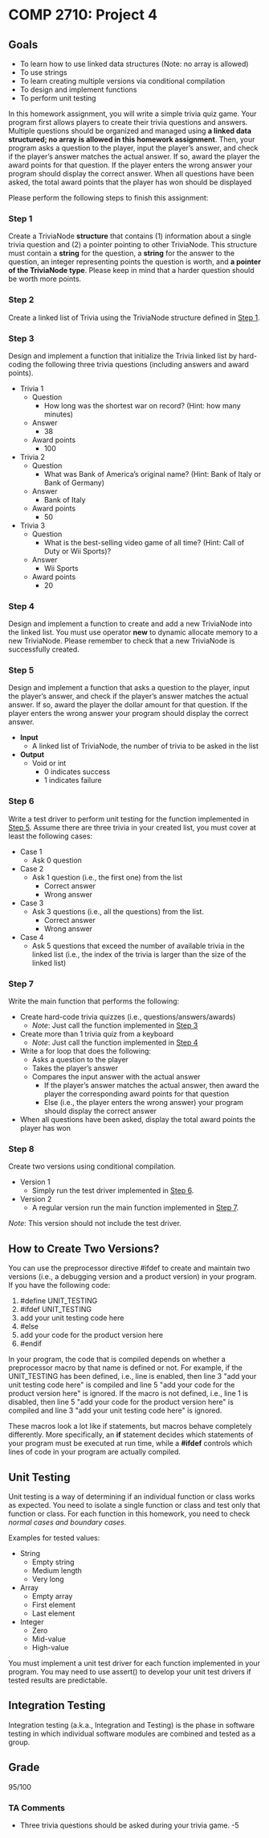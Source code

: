 # COMP 2710: Project 4

## Goals
- To learn how to use linked data structures (Note: no array is allowed)
- To use strings
- To learn creating multiple versions via conditional compilation
- To design and implement functions
- To perform unit testing

In this homework assignment, you will write a simple trivia quiz game. Your program first allows players to create their trivia questions and answers. Multiple questions should be organized and managed using **a linked data structured; no array is allowed in this homework assignment**. Then, your program asks a question to the player, input the player’s answer, and check if the player’s answer matches the actual answer. If so, award the player the award points for that question. If the player enters the wrong answer your program should display the correct answer. When all questions have been asked, the total award points that the player has won should be displayed

Please perform the following steps to finish this assignment:

### Step 1
Create a TriviaNode **structure** that contains (1) information about a single trivia question and (2) a pointer pointing to other TriviaNode. This structure must contain a **string** for the question, a **string** for the answer to the question, an integer representing points the question is worth, and **a pointer of the TriviaNode type**. Please keep in mind that a harder question should be worth more points.

### Step 2
Create a linked list of Trivia using the TriviaNode structure defined in [Step 1](#step-1).

### Step 3
Design and implement a function that initialize the Trivia linked list by hard-coding the following three trivia questions (including answers and award points).
- Trivia 1
  - Question
    - How long was the shortest war on record? (Hint: how many minutes)
  - Answer
    - 38
  - Award points
    - 100
- Trivia 2
  - Question
    - What was Bank of America’s original name? (Hint: Bank of Italy or Bank of Germany)
  - Answer
    - Bank of Italy
  - Award points
    - 50
- Trivia 3
  - Question
    - What is the best-selling video game of all time? (Hint: Call of Duty or Wii Sports)?
  - Answer
    - Wii Sports
  - Award points
    - 20

### Step 4
Design and implement a function to create and add a new TriviaNode into the linked list. You must use operator **new** to dynamic allocate memory to a new TriviaNode. Please remember to check that a new TriviaNode is successfully created.

### Step 5
Design and implement a function that asks a question to the player, input the player’s answer, and check if the player’s answer matches the actual answer. If so, award the player the dollar amount for that question. If the player enters the wrong answer your program should display the correct answer.
- **Input**
  - A linked list of TriviaNode, the number of trivia to be asked in the list
- **Output**
  - Void or int
    - 0 indicates success
    - 1 indicates failure

### Step 6
Write a test driver to perform unit testing for the function implemented in [Step 5](#step-5). Assume there are three trivia in your created list, you must cover at least the following cases:
- Case 1
  - Ask 0 question
- Case 2
  - Ask 1 question (i.e., the first one) from the list
    - Correct answer
    - Wrong answer
- Case 3
  - Ask 3 questions (i.e., all the questions) from the list.
    - Correct answer
    - Wrong answer
- Case 4
  - Ask 5 questions that exceed the number of available trivia in the linked list (i.e., the index of the trivia is larger than the size of the linked list)

### Step 7
Write the main function that performs the following:
- Create hard-code trivia quizzes (i.e., questions/answers/awards)
  - *Note*: Just call the function implemented in [Step 3](#step-3)
- Create more than 1 trivia quiz from a keyboard
  - *Note*: Just call the function implemented in [Step 4](#step-4)
- Write a for loop that does the following:
  - Asks a question to the player
  - Takes the player’s answer
  - Compares the input answer with the actual answer
    - If the player’s answer matches the actual answer, then award the player the corresponding award points for that question
    - Else (i.e., the player enters the wrong answer) your program should display the correct answer
- When all questions have been asked, display the total award points the player has won

### Step 8
Create two versions using conditional compilation.

- Version 1
  - Simply run the test driver implemented in [Step 6](#step-6).
- Version 2
  - A regular version run the main function implemented in [Step 7](#step-7).

*Note*: This version should not include the test driver.

## How to Create Two Versions?
You can use the preprocessor directive #ifdef to create and maintain two versions (i.e., a debugging version and a product version) in your program. If you have the following code:

1. #define UNIT_TESTING
2. #ifdef UNIT_TESTING
3. add your unit testing code here
4. #else
5. add your code for the product version here
6. #endif

In your program, the code that is compiled depends on whether a preprocessor macro by that name is defined or not. For example, if the UNIT_TESTING has been defined, i.e., line is enabled, then line 3 "add your unit testing code here" is compiled and line 5 "add your code for the product version here" is ignored. If the macro is not defined, i.e., line 1 is disabled, then line 5 "add your code for the product version here" is compiled and line 3 "add your unit testing code here" is ignored.

These macros look a lot like if statements, but macros behave completely differently. More specifically, an **if** statement decides which statements of your program must be executed at run time, while a **#ifdef** controls which lines of code in your program are actually compiled.

## Unit Testing
Unit testing is a way of determining if an individual function or class works as expected. You need to isolate a single function or class and test only that function or class. For each function in this homework, you need to check *normal cases and boundary cases*.

Examples for tested values:
- String
  - Empty string
  - Medium length
  - Very long
- Array
  - Empty array
  - First element
  - Last element
- Integer
  - Zero
  - Mid-value
  - High-value

You must implement a unit test driver for each function implemented in your program. You may need to use assert() to develop your unit test drivers if tested results are predictable.

## Integration Testing
Integration testing (a.k.a., Integration and Testing) is the phase in software testing in which individual software modules are combined and tested as a group.

## Grade
95/100

### TA Comments
+ Three trivia questions should be asked during your trivia game. -5
